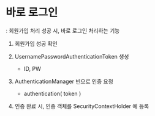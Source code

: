 # 바로 로그인
: 회원가입 처리 성공 시, 바로 로그인 처리하는 기능

1. 회원가입 성공 확인

2. UsernamePasswordAuthenticationToken 생성
    - ID, PW

3. AuthenticationManager 빈으로 인증 요청
    - authentication( token )

4. 인증 완료 시, 인증 객체를 SecurityContextHolder 에 등록